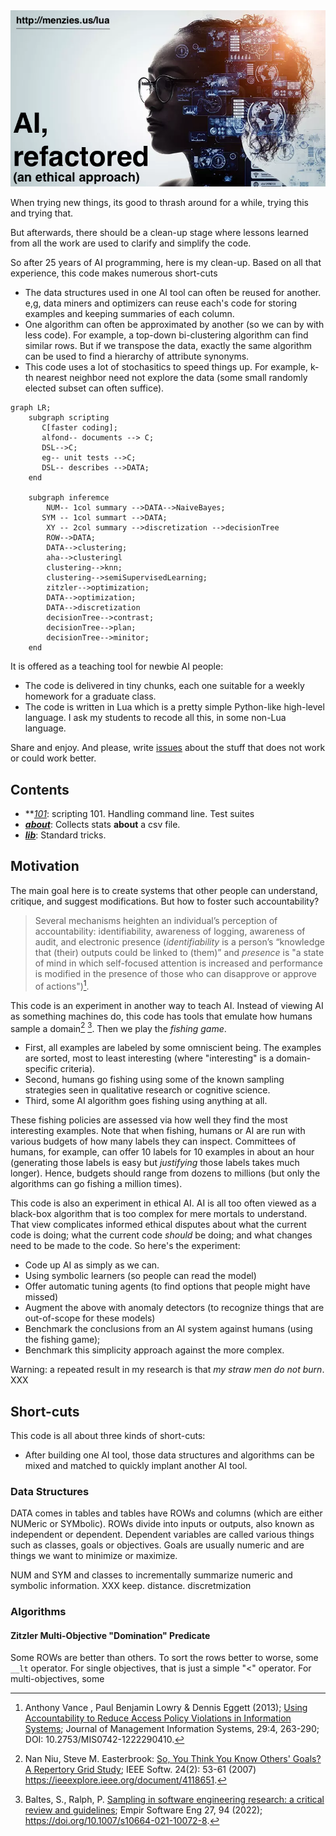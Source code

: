 <img src="docs/img/banner.png">

When trying new things, its good to thrash around for a while,
trying this and trying that. 

But afterwards, there should
be a clean-up stage where lessons learned from all the work are used
to
clarify and simplify the code.

So after 25 years of AI programming, here is my clean-up. 
Based on all that experience, this code makes
numerous short-cuts

- The data structures used in one AI tool can often be reused for another. e,g,
  data miners and optimizers can reuse each's code for storing examples and keeping summaries
  of each column.
- One algorithm can often be approximated by another (so we can by with less code). For
  example, a top-down bi-clustering algorithm can find similar rows. But if we transpose
  the data, exactly the same algorithm can be used to find a hierarchy of attribute synonyms.
- This code uses a lot of stochasitics to speed things up. For example, k-th nearest neighbor
  need not explore the data (some small randomly elected subset can often suffice).

```mermaid
graph LR;
    subgraph scripting
       C[faster coding];
       alfond-- documents --> C;
       DSL-->C;
       eg-- unit tests -->C;
       DSL-- describes -->DATA;
    end

    subgraph inferemce
	    NUM-- 1col summary -->DATA-->NaiveBayes;
	   SYM -- 1col summart -->DATA;
	    XY -- 2col summary -->discretization -->decisionTree
	    ROW-->DATA;
	    DATA-->clustering;
	    aha-->clusteringl
	    clustering-->knn;
	    clustering-->semiSupervisedLearning;
	    zitzler-->optimization;
	    DATA-->optimization;
	    DATA-->discretization 
	    decisionTree-->contrast;
	    decisionTree-->plan;
	    decisionTree-->minitor;
    end
```



It is offered as a teaching tool
for newbie AI people: 

- The code
is delivered in tiny chunks, each one suitable for a weekly homework
for a graduate class.  
- The code is written in Lua which is a pretty
simple Python-like high-level language. I ask my students to recode
all this, in some non-Lua language.

Share and enjoy. And please, write [issues](http://github.com/timm/lua/issues)
about the stuff that does not work or could work better.

## Contents
- **_[101](101.md)_: scripting 101. Handling command line. Test suites
- **_[about](about.md)_**: Collects stats **about** a csv file.
- **_[lib](lib.md)_**: Standard tricks.

## Motivation
The main goal here is to create systems that other people can understand, critique, 
and suggest modifications. But how to foster such accountability?

> Several mechanisms heighten an individual’s perception of
accountability: identifiability, awareness of logging, awareness
of audit, and electronic presence (_identifiability_ is a person’s
“knowledge that (their) outputs could be linked to (them)” and _presence_
is "a state of mind in which self-focused attention is increased and
performance is modified in the presence of those who can disapprove
or approve of actions")[^Vance13].


This code is an experiment in another way to teach AI. Instead of viewing AI as something machines do,
this code has tools that emulate how humans sample a domain[^Niu07] [^Baltes22]. Then we play the _fishing game_.
- First, all examples are labeled by some omniscient  being. The examples are sorted, most to least interesting (where "interesting" is a domain-specific criteria).
- Second, humans go fishing  using some of the known sampling strategies seen in qualitative research or cognitive science.
- Third, some AI algorithm goes fishing using anything at all.

These fishing policies are assessed via how well they find the most interesting examples. Note that
when fishing, humans or AI are run with various budgets of how many labels they can inspect. Committees of humans, for example, can offer 10 labels for 10 examples in about an hour
(generating those labels is easy but _justifying_ those labels takes much longer). Hence, budgets should range from dozens to millions (but only the algorithms can go fishing a million times).



This code is  also an experiment in ethical AI. AI is all too often viewed as a black-box algorithm that is too complex for mere mortals to understand.
That view complicates informed ethical disputes about
what the current code is doing;
what the current code _should_ be doing;
and what changes need to be made to the code.
So here's the experiment:
- Code up AI as simply as we can.
- Using symbolic learners (so people can read the model)
- Offer automatic tuning agents (to find options that people might have missed)
- Augment the above with  anomaly detectors  (to recognize things that are out-of-scope for these models)
- Benchmark the conclusions from an AI system against humans (using the fishing game);
- Benchmark this simplicity approach against the more complex.

Warning: a repeated result in my research is that _my straw men do not burn_. XXX


## Short-cuts
This code
is all about three kinds of short-cuts:

- After building one AI tool, those data structures and algorithms can be mixed and
  matched to quickly implant another AI tool.

### Data Structures

DATA comes in tables and  tables have ROWs and columns (which are either NUMeric or SYMbolic).
ROWs divide into inputs or outputs, also known as independent or dependent. Dependent variables
are called various things such as classes, goals or objectives. Goals are usually numeric and
are things we want to minimize or maximize.

NUM and SYM and classes to incrementally summarize numeric and symbolic information. XXX keep. distance. discretmization


### Algorithms

#### Zitzler Multi-Objective "Domination" Predicate

Some ROWs are better than others. To sort the rows better to worse, some `__lt` operator. For
single objectives, that is just a simple "&lt;" operator. For multi-objectives, some 

 

[^Baltes22]: Baltes, S., Ralph, P. [Sampling in software engineering research: a critical review and guidelines](https://arxiv.org/pdf/2002.07764.pdf);  Empir Software Eng 27, 94 (2022);  https://doi.org/10.1007/s10664-021-10072-8.
	
[^Niu07]: Nan Niu, Steve M. Easterbrook: [So, You Think You Know Others' Goals? A Repertory Grid Study](https://www.cse.msstate.edu/~niu/papers/SW07.pdf); IEEE Softw. 24(2): 53-61 (2007) https://ieeexplore.ieee.org/document/4118651.
	
[^Vance13]:  Anthony Vance , Paul Benjamin Lowry & Dennis Eggett (2013); [Using Accountability to Reduce Access Policy Violations in Information Systems](https://www.tandfonline.com/doi/pdf/10.2753/MIS0742-1222290410); Journal of Management Information Systems, 29:4, 263-290;  DOI: 10.2753/MIS0742-1222290410.


